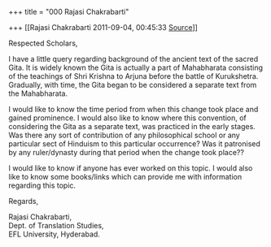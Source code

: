 +++
title = "000 Rajasi Chakrabarti"

+++
[[Rajasi Chakrabarti	2011-09-04, 00:45:33 [Source](https://groups.google.com/g/bvparishat/c/_RIjNzbf1Q4)]]



Respected Scholars,  
  
I have a little query regarding background of the ancient text of the sacred Gita. It is widely known the Gita is actually a part of Mahabharata consisting of the teachings of Shri Krishna to Arjuna before the battle of Kurukshetra. Gradually, with time, the Gita began to be considered a separate text from the Mahabharata.  
  
I would like to know the time period from when this change took place and gained prominence. I would also like to know where this convention, of considering the Gita as a separate text, was practiced in the early stages. Was there any sort of contribution of any philosophical school or any particular sect of Hinduism to this particular occurrence? Was it patronised by any ruler/dynasty during that period when the change took place??  
  
I would like to know if anyone has ever worked on this topic. I would also like to know some books/links which can provide me with information regarding this topic.  
  
Regards,  
  
Rajasi Chakrabarti,  
Dept. of Translation Studies,  
EFL University, Hyderabad.  

